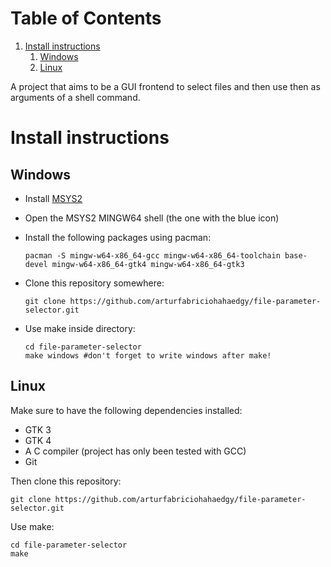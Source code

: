 
# Table of Contents

1.  [Install instructions](#org2bda01e)
    1.  [Windows](#orgb316134)
    2.  [Linux](#org2b61af0)

A project that aims to be a GUI frontend to select files and then use then as arguments of a shell command.


<a id="org2bda01e"></a>

# Install instructions


<a id="orgb316134"></a>

## Windows

-   Install [MSYS2](https://www.msys2.org/)
-   Open the MSYS2 MINGW64 shell (the one with the blue icon)
-   Install the following packages using pacman:
    
        pacman -S mingw-w64-x86_64-gcc mingw-w64-x86_64-toolchain base-devel mingw-w64-x86_64-gtk4 mingw-w64-x86_64-gtk3
-   Clone this repository somewhere:
    
        git clone https://github.com/arturfabriciohahaedgy/file-parameter-selector.git
-   Use make inside directory:
    
        cd file-parameter-selector
        make windows #don't forget to write windows after make!


<a id="org2b61af0"></a>

## Linux

Make sure to have the following dependencies installed:

-   GTK 3
-   GTK 4
-   A C compiler (project has only been tested with GCC)
-   Git

Then clone this repository:

    git clone https://github.com/arturfabriciohahaedgy/file-parameter-selector.git

Use make:

    cd file-parameter-selector
    make

